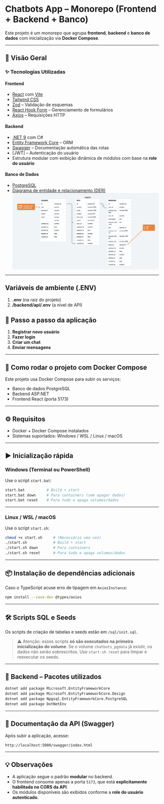 # Chatbots App – Monorepo (Frontend + Backend + Banco)

Este projeto é um monorepo que agrupa **frontend**, **backend** e **banco de dados** com inicialização via **Docker Compose**.

---

## 🧠 Visão Geral

### ✨ Tecnologias Utilizadas

#### Frontend
- [React](https://react.dev/) com [Vite](https://vitejs.dev/)
- [Tailwind CSS](https://tailwindcss.com/)
- [Zod](https://zod.dev/) – Validação de esquemas
- [React Hook Form](https://react-hook-form.com/) – Gerenciamento de formulários
- [Axios](https://axios-http.com/) – Requisições HTTP

#### Backend
- [.NET 9](https://dotnet.microsoft.com/) com C#
- [Entity Framework Core](https://learn.microsoft.com/ef/core/) – ORM
- [Swagger](https://swagger.io/) – Documentação automática das rotas
- [JWT] – Autenticação do usuário
- Estrutura modular com exibição dinâmica de módulos com base na **role do usuário**

#### Banco de Dados
- [PostgreSQL](https://www.postgresql.org/)
- [Diagrama de entidade e relacionamento (DER)](https://whimsical.com/chatbot-der-NawkapeArxuCKFTb3ptdKw)
![print der](image.png)
---

## Variáveis de ambiente (.ENV)
1. **.env** (na raiz do projeto)
2. **/backend/api/.env** (a nível de API)

## 🚀 Passo a passo da aplicação
1. **Registrar novo usuário**
2. **Fazer login**
3. **Criar um chat**
4. **Enviar mensagens**

---

## 🐳 Como rodar o projeto com Docker Compose

Este projeto usa Docker Compose para subir os serviços:

- Banco de dados PostgreSQL
- Backend ASP.NET
- Frontend React (porta 5173)

---

## ⚙️ Requisitos

- Docker + Docker Compose instalados
- Sistemas suportados: Windows / WSL / Linux / macOS

---

## ▶️ Inicialização rápida

### Windows (Terminal ou PowerShell)

Use o script `start.bat`:

```bash
start.bat          # Build + start
start.bat down     # Para containers (sem apagar dados)
start.bat reset    # Para tudo e apaga volumes/dados
```

---

### Linux / WSL / macOS

Use o script `start.sh`:

```bash
chmod +x start.sh     # (Necessário uma vez)
./start.sh            # Build + start
./start.sh down       # Para containers
./start.sh reset      # Para tudo e apaga volumes/dados
```

---

## 📦 Instalação de dependências adicionais

Caso o TypeScript acuse erro de tipagem em `AxiosInstance`:

```bash
npm install --save-dev @types/axios
```

---

## 🛠️ Scripts SQL e Seeds

Os scripts de criação de tabelas e seeds estão em `/sql/init.sql`.  
> ⚠️ Atenção: esses scripts **só são executados na primeira inicialização do volume**. Se o volume `chatbots_pgdata` já existir, os dados não serão sobrescritos. Use `start.sh reset` para limpar e reexecutar os seeds.

---

## 🧩 Backend – Pacotes utilizados

```bash
dotnet add package Microsoft.EntityFrameworkCore
dotnet add package Microsoft.EntityFrameworkCore.Design
dotnet add package Npgsql.EntityFrameworkCore.PostgreSQL
dotnet add package DotNetEnv
```

---

## 📘 Documentação da API (Swagger)

Após subir a aplicação, acesse:

```
http://localhost:5000/swagger/index.html
```

---

## 💡 Observações

- A aplicação segue o padrão **modular** no backend.
- O frontend consome apenas a porta `5173`, que está **explicitamente habilitada no CORS da API**.
- Os módulos disponíveis são exibidos conforme a **role do usuário autenticado**. 